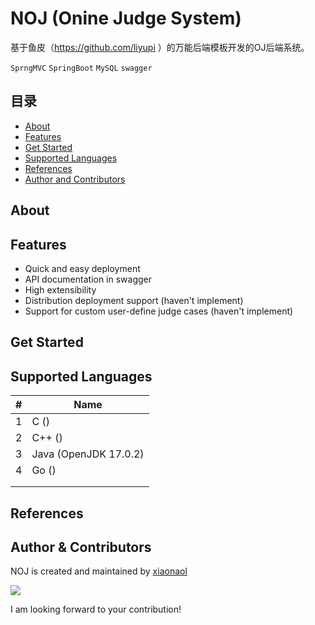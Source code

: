 # NOJ (Onine Judge System)

基于鱼皮（https://github.com/liyupi ）的万能后端模板开发的OJ后端系统。

`SprngMVC` `SpringBoot` `MySQL` `swagger`

## 目录

- [About](#about)
- [Features](#features)
- [Get Started](#get-started)
- [Supported Languages](#supported-languages)
- [References](#references)
- [Author and Contributors](#author--contributors)

## About

## Features

- Quick and easy deployment
- API documentation in swagger
- High extensibility
- Distribution deployment support (haven't implement)
- Support for custom user-define judge cases (haven't implement)

## Get Started

## Supported Languages

| # | Name                  |
|---|-----------------------|
| 1 | C ()                  |
| 2 | C++ ()                |
| 3 | Java (OpenJDK 17.0.2) |
| 4 | Go ()                 |
|   |                       |
|   |                       |


## References

## Author & Contributors

NOJ is created and maintained by [xiaonaol](https://github.com/xiaonaol)

<a href="https://github.com/xiaonaol">
<img src="https://contributors-img.web.app/image?repo=xiaonaol/noj-server-springboot" />
</a>

I am looking forward to your contribution!
